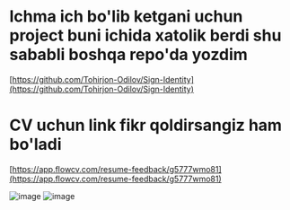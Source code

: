 # Ichma ich bo'lib ketgani uchun project buni ichida xatolik berdi shu sababli boshqa repo'da yozdim
[https://github.com/Tohirjon-Odilov/Sign-Identity](https://github.com/Tohirjon-Odilov/Sign-Identity)

# CV uchun link fikr qoldirsangiz ham bo'ladi
[https://app.flowcv.com/resume-feedback/g5777wmo81](https://app.flowcv.com/resume-feedback/g5777wmo81)

![image](https://github.com/Tohirjon-Odilov/Bootcamp-Result/assets/82634626/d7d730e1-9ca0-42a2-b0c1-a382ceb0b3b4)
![image](https://github.com/Tohirjon-Odilov/Bootcamp-Result/assets/82634626/5e52373f-e402-49fa-bd57-16e5cb9e9269)
